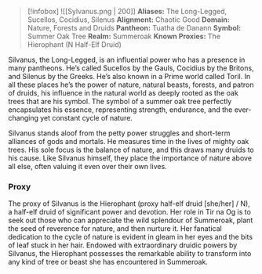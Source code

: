 > [!infobox]
> ![[Sylvanus.png | 200]]
>  **Aliases:** The Long-Legged, Sucellos, Cocidius, Silenus
> **Alignment:** Chaotic Good
> **Domain:** Nature, Forests and Druids
> **Pantheon:** Tuatha de Danann
> **Symbol:** Summer Oak Tree
> **Realm:** Summeroak
> **Known Proxies:** The Hierophant (N Half-Elf Druid)

Silvanus, the Long-Legged, is an influential power who has a presence in many pantheons. He’s called Sucellos by the Gauls, Cocidius by the Britons, and Silenus by the Greeks. He’s also known in a Prime world called Toril. In all these places he’s the power of nature, natural beasts, forests, and patron of druids, his influence in the natural world as deeply rooted as the oak trees that are his symbol. The symbol of a summer oak tree perfectly encapsulates his essence, representing strength, endurance, and the ever-changing yet constant cycle of nature.

Silvanus stands aloof from the petty power struggles and short-term alliances of gods and mortals. He measures time in the lives of mighty oak trees. His sole focus is the balance of nature, and this draws many druids to his cause. Like Silvanus himself, they place the importance of nature above all else, often valuing it even over their own lives. 

### Proxy
The proxy of Silvanus is the Hierophant (proxy half-elf druid [she/her] / N), a half-elf druid of significant power and devotion. Her role in Tir na Og is to seek out those who can appreciate the wild splendour of Summeroak, plant the seed of reverence for nature, and then nurture it. Her fanatical dedication to the cycle of nature is evident in gleam in her eyes and the bits of leaf stuck in her hair. Endowed with extraordinary druidic powers by Silvanus, the Hierophant possesses the remarkable ability to transform into any kind of tree or beast she has encountered in Summeroak.
